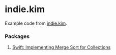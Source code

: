 # indie.kim

Example code from [indie.kim](https://indie.kim/).

### Packages

1. [Swift: Implementing Merge Sort for Collections](https://indie.kim/post/1-swift-collection-merge-sort)

